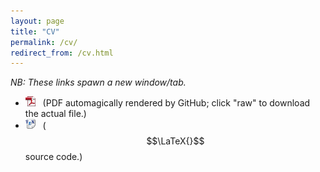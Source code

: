 ```yaml
---
layout: page
title: "CV"
permalink: /cv/
redirect_from: /cv.html
---
```


*NB: These links spawn a new window/tab.*

- <a target="_blank" href="https://github.com/brianbuccola/cv/blob/master/buccola-cv.pdf"><img src="/images/pdf_icon.png"></a>
  &nbsp; (PDF automagically rendered by GitHub; click "raw" to download the actual file.)
- <a target="_blank" href="https://github.com/brianbuccola/cv/blob/master/buccola-cv.tex"><img src="/images/tex_icon.png"></a>
  &nbsp; ($$\LaTeX{}$$ source code.)
